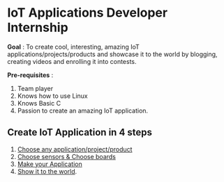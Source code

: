 # IoT Applications Developer Internship

**Goal** : To create cool, interesting, amazing IoT applications/projects/products and showcase it to the world by blogging, creating videos and enrolling it into contests. 

**Pre-requisites** :
1. Team player 
2. Knows how to use Linux
3. Knows Basic C
4. Passion to create an amazing IoT application.

## Create IoT Application in 4 steps  

1. [Choose any application/project/product](Step1.md)
2. [Choose sensors & Choose boards](Step2.md)
3. [Make your Application](Step3.md) 
4. [Show it to the world](Step4.md).  
